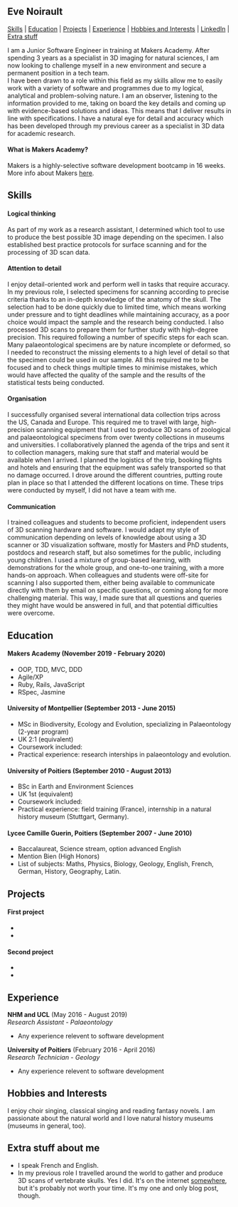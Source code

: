 ## Eve Noirault
[Skills](#skills) | [Education](#education) | [Projects](#projects) |  [Experience](#experience) | [Hobbies and Interests](#hobbies-and-interests) | [LinkedIn](https://www.linkedin.com/in/eve-noirault-251489a5) | [Extra stuff](#extra-stuff)

I am a Junior Software Engineer in training at Makers Academy. After spending 3 years as a specialist in 3D imaging for natural sciences, I am now looking to challenge myself in a new environment and secure a permanent position in a tech team.  
I have been drawn to a role within this field as my skills allow me to easily work with a variety of software and programmes due to my logical, analytical and problem-solving nature. 
I am an observer, listening to the information provided to me, taking on board the key details and coming up with evidence-based solutions and ideas. This means that I deliver results in line with specifications. 
I have a natural eye for detail and accuracy which has been developed through my previous career as a specialist in 3D data for academic research.



#### What is Makers Academy?
Makers is a highly-selective software development bootcamp in 16 weeks. More info about Makers [here](https://makers.tech/).


## Skills

#### Logical thinking

As part of my work as a research assistant, I determined which tool to use to produce the best possible 3D image depending on the specimen. I also established best practice protocols for surface scanning and for the processing of 3D scan data.

#### Attention to detail

I enjoy detail-oriented work and perform well in tasks that require accuracy. In my previous role, I selected specimens for scanning according to precise criteria thanks to an in-depth knowledge of the anatomy of the skull. The selection had to be done quickly due to limited time, which means working under pressure and to tight deadlines while maintaining accuracy, as a poor choice would impact the sample and the research being conducted. 
I also processed 3D scans to prepare them for further study with high-degree precision. This required following a number of specific steps for each scan. Many palaeontological specimens are by nature incomplete or deformed, so I needed to reconstruct the missing elements to a high level of detail so that the specimen could be used in our sample.
All this required me to be focused and to check things multiple times to minimise mistakes, which would have affected the quality of the sample and the results of the statistical tests being conducted.


#### Organisation

I successfully organised several international data collection trips across the US, Canada and Europe. This required me to travel with large, high-precision scanning equipment that I used to produce 3D scans of zoological and palaeontological specimens from over twenty collections in museums and universities.
I collaboratively planned the agenda of the trips and sent it to collection managers, making sure that staff and material would be available when I arrived. I planned the logistics of the trip, booking flights and hotels and ensuring that the equipment was safely transported so that no damage occurred. I drove around the different countries, putting route plan in place so that I attended the different locations on time. These trips were conducted by myself, I did not have a team with me. 

#### Communication

I trained colleagues and students to become proficient, independent users of 3D scanning hardware and software. I would adapt my style of communication depending on levels of knowledge about using a 3D scanner or 3D visualization software, mostly for Masters and PhD students, postdocs and research staff, but also sometimes for the public, including young children. I used a mixture of group-based learning, with demonstrations for the whole group, and one-to-one training, with a more hands-on approach.
When colleagues and students were off-site for scanning I also supported them, either being available to communicate directly with them by email on specific questions, or coming along for more challenging material. This way, I made sure that all questions and queries they might have would be answered in full, and that potential difficulties were overcome.

## Education

#### Makers Academy (November 2019 - February 2020)

- OOP, TDD, MVC, DDD
- Agile/XP
- Ruby, Rails, JavaScript
- RSpec, Jasmine

#### University of Montpellier (September 2013 - June 2015)

- MSc in Biodiversity, Ecology and Evolution, specializing in Palaeontology (2-year program)
- UK 2:1 (equivalent)
- Coursework included:
- Practical experience: research interships in palaeontology and evolution.

#### University of Poitiers (September 2010 - August 2013)

- BSc in Earth and Environment Sciences
- UK 1st (equivalent)
- Coursework included:
- Practical experience: field training (France), internship in a natural history museum (Stuttgart, Germany).

#### Lycee Camille Guerin, Poitiers (September 2007 - June 2010)

- Baccalaureat, Science stream, option advanced English
- Mention Bien (High Honors) 
- List of subjects: Maths, Physics, Biology, Geology, English, French, German, History, Geography, Latin.

## Projects

#### First project

- 
- 

#### Second project

-
-

## Experience

**NHM and UCL** (May 2016 - August 2019)    
*Research Assistant - Palaeontology*  
- Any experience relevent to software development

**University of Poitiers** (February 2016 - April 2016)   
*Research Technician - Geology*  
- Any experience relevent to software development

## Hobbies and Interests

I enjoy choir singing, classical singing and reading fantasy novels. I am passionate about the natural world and I love natural history museums (museums in general, too).

## Extra stuff about me

- I speak French and English.
- In my previous role I travelled around the world to gather and produce 3D scans of vertebrate skulls. Yes I did. It's on the internet [somewhere](https://www.goswamilab.com/single-post/2018/09/05/A-Megaptera-Mission-Recipe-for-scanning-a-humpback-whale-skull), but it's probably not worth your time. It's my one and only blog post, though.
